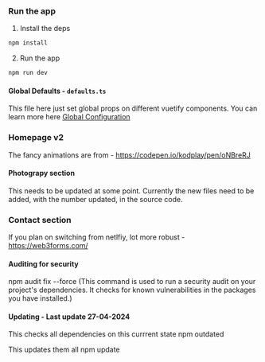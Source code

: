 ### Run the app

1. Install the deps

```bash
npm install
```

2. Run the app

```bash
npm run dev
```


#### Global Defaults - `defaults.ts`

This file here just set global props on different vuetify components. You can learn more here [Global Configuration](https://next.vuetifyjs.com/en/features/global-configuration/)

### Homepage v2 
The fancy animations are from - https://codepen.io/kodplay/pen/oNBreRJ


#### Photograpy section 

This needs to be updated at some point. Currently the new files need to be added, with the number updated, in the source code.


### Contact section
If you plan on switching from netlfiy, lot more robust - https://web3forms.com/

#### Auditing for security

npm audit fix --force (This command is used to run a security audit on your project's dependencies. It checks for known vulnerabilities in the packages you have installed.)

#### Updating - Last update 27-04-2024
This checks all dependencies on this currrent state
npm outdated

This updates them all
npm update

